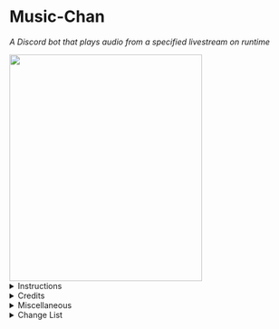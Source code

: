 # Music-Chan
 
<i>A Discord bot that plays audio from a specified livestream on runtime</i>

<img src="https://raw.githubusercontent.com/Persomatey/MusicBot/master/LoFiGirl.png?token=AFRVWK7IVN2U7LXLBY5TFYDA6AHK4" data-canonical-src="https://raw.githubusercontent.com/Persomatey/MusicBot/master/LoFiGirl.png?token=AFRVWK7IVN2U7LXLBY5TFYDA6AHK4" width="340" height="400" />

<details>
<summary>Instructions</summary>
<blockquote>

- [Video Instructions](https://youtu.be/4t32sicjFYI)
1. [![Run on Repl.it](https://repl.it/badge/github/Persomatey/MusicBot)](https://repl.it/github/Persomatey/MusicBot) (or IDE of your choice) 
2. Before running the code, enter the following commands into the console: 
	- `npm i ffmpeg-static` to install FFmpeg dependencies 
	- `npm i --save ytdl-core opusscript` to install OpusScript dependencies 
3. In config.json do the following: 
	- Type the character you want to be the prefix of every command in the `prefix`
	- Paste the bot's token into the quotation marks of the `token` variable 
	- Paste the the channel ID of the channel you want into the quotation marks of the `channel` variable 
	- Paste the stream URL of the music you want to listen to into the quotation marks of the `link` variable
4. Run the replit app (or run app in IDE of choice) 
	- (Optional) For 24/7 pinging at 5 minute intervals, check out [UptimeRobot](https://uptimerobot.com/) 
5. Hop in the voice channel and listen to some beats 

</blockquote>
</details>

<details>
<summary>Credits</summary>
<blockquote>
 
- Programmed by [Hunter Goodin](https://huntergoodin.com/) 
- Concept art for ChilledCow's LoFi girl created by [@Timo_wei95](https://twitter.com/Timo_wei95/status/1190556956458532865) on Twitter 

</blockquote>
</details>

<details>
<summary>Miscellaneous</summary>
<blockquote>

- A good online IDE to run this code on is [Replit](https://replit.com/) 
  - Alternatively can also be run via any IDE such as [Visual Studio](https://visualstudio.microsoft.com/downloads/), [VS Code](https://code.visualstudio.com/insiders/), [Atom](https://atom.io/), etc 
- A good 24/7 pinger with 5 minute pings is [UptimeRobot](https://uptimerobot.com/) 

</blockquote>
</details>

<details>
<summary>Change List</summary>
<blockquote>

<details>
<summary>CL-000011</summary>
<blockquote>

- Made the following changes: 
	- Added Take a Breath to the game.js command 
	- Clarified some documentation in the game.js command 
	- Made it so that the bot resets it's connection with the voice channel every 15 minutes 
	- Made it so that the bot resets it's connection with the voice channel when a members joins the voice channel 
		- Only does this when the voice channelID that the user enters is the same as the channelID in config  
	- Edited the README to reflect the above changes 

</blockquote>
</details>

<details>
<summary>CL-000010</summary>
<blockquote>

- Made the following changes: 
	- Fixed another bug regarding the Senpai stuff 
		- The Senpai role has to be below Lo-Fi Hip Bot in the heirarchy 
		- When a Senpai role is deleted after the bot created it, the bot will cry about how senpai won't notice her 
	- Edited the README to reflect the above changes 

</blockquote>
</details>

<details>
<summary>CL-000009</summary>
<blockquote>

- Made the following changes: 
	- Changed the wait time between resets 
		- Was up to 1 hour 
		- Now is up to 1 minute 
	- Made the Senapi functionality a bit more stable in between resets 
		- Now the bot checks if there is a Senpai role in the guild of the given channel 
			- If there isn't, create one 
			- Set the Senpai role to the global variable senpaiRole 
		- Then the senpai command sets the user's role to the global senpaiRole variable 
	- Edited the README to reflect the above changes 

</blockquote>
</details>

<details>
<summary>CL-000008</summary>
<blockquote>

- Made the following changes: 
	- Added an activity that displays "Listening to Music" for the bot's activity 
	- Edited the README to reflect the above changes 

</blockquote>
</details>

<details>
<summary>CL-000007</summary>
<blockquote>

- Made the following changes: 
	- Fixed bug with keep_alive.js (that I think I caused)
		- Made it a little neater and made the URL's output a bit more informative 
		- Now just referencing keep_alive.js in index.js directly instead of having http forwarding inside the index 
	- Edited the README to reflect the above changes 

</blockquote>
</details>

<details>
<summary>CL-000006</summary>
<blockquote>

- Made the following changes: 
	- Made it so that the bot makes sure that it's playing the stream every 60 minutes and starts playing again 
	- Made it so that the bot makes sure that it's playing the stream every time a command is entered 
	- Edited the README to reflect the above changes 

</blockquote>
</details>

<details>
<summary>CL-000005</summary>
<blockquote>

- Made the following changes: 
	- Added more support for keeping the replit alive in between UptimeRobot pings 
	- Added support for keeping the replit alive using UptimeRobot by allowing the IDE to be forwarded 
	- Edited the README to reflect the above changes 

</blockquote>
</details>

<details>
<summary>CL-000004</summary>
<blockquote>

- Made the following changes: 
	- Adding keep_alive.js file and reference in index.js to hopefully help replit keep the project running for longer inbetween UptimeRobot pings 
	- Edited the README to reflect the above changes 

</blockquote>
</details>

<details>
<summary>CL-000003</summary>
<blockquote>

- Made the following changes: 
	- Added the art to the repo directly 
	- Changed reference to art in README to this repo's copy 
	- Edited the README to reflect the above changes 

</blockquote>
</details>


<details>
<summary>CL-000002</summary>
<blockquote>

- Made the following changes: 
	- Removed references to the client server from index.js as I am no longer using it 
	- Added .replit file 
	- Edited the README to reflect the above changes 

</blockquote>
</details>

<details>
<summary>CL-000001</summary>
<blockquote>

- Made the following changes: 
	- Added the link to the config 
	- Added the channel ID to the config 
	- Edited the README to reflect the above changes 

</blockquote>
</details>

<details>
<summary>CL-000000</summary>
<blockquote>

Initial upload 

</blockquote>
</details>

</blockquote>
</details>
